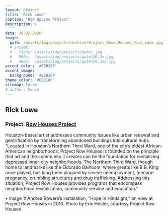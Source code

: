 ```yaml
---
layout: project
title: 'Rick Lowe'
caption: 'Row Hpuses Project'
description: >
  ''
date: 20-02-2020
image: 
  path: /assets/img/projects/archive/Project_Rowe_Houses_Rick_Lowe.jpg
  # srcset: 
  #   1920w: /assets/img/projects/qwtel.jpg
  #   960w:  /assets/img/projects/qwtel@0,5x.jpg
  #   480w:  /assets/img/projects/qwtel@0,25x.jpg
accent_color: '#E5B10F'
accent_image:
  background: '#E5B10F'
theme_color: '#E5B10F'
sitemap: false
# author: Dania
---
```

## Rick Lowe

### Project: [Row Houses Project](https://projectrowhouses.org/ )

Houston-based artist addresses community issues like urban renewal and gentrification by transforming abandoned buildings into cultural hubs. "Located in Houston’s Northern Third Ward, one of the city’s oldest African-American neighborhoods, Project Row Houses is founded on the principle that art and the community it creates can be the foundation for revitalizing depressed inner-city neighborhoods. The Northern Third Ward, though home to landmarks like the Eldorado Ballroom, where greats like B.B. King once played, has long been plagued by severe unemployment, teenage pregnancy, crumbling structures and drug trafficking. Addressing this situation, Project Row Houses provides programs that encompass neighborhood revitalization, community service and education."

•
Image 1: Andrea Bowers’s installation, “Hope in Hindsight,” on view at Project Row Houses in 2010. Photo by Eric Hester, courtesy Project Row Houses
